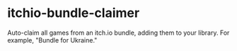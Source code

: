 # itchio-bundle-claimer
Auto-claim all games from an itch.io bundle, adding them to your library. For example, "Bundle for Ukraine."
